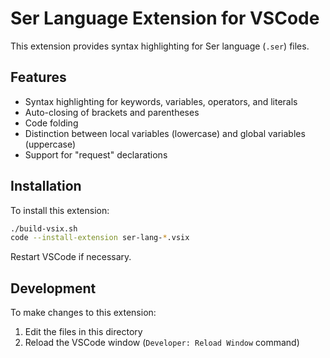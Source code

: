 # Ser Language Extension for VSCode

This extension provides syntax highlighting for Ser language (`.ser`) files.

## Features

- Syntax highlighting for keywords, variables, operators, and literals
- Auto-closing of brackets and parentheses
- Code folding
- Distinction between local variables (lowercase) and global variables (uppercase)
- Support for "request" declarations

## Installation

To install this extension:

```bash
./build-vsix.sh
code --install-extension ser-lang-*.vsix
```

Restart VSCode if necessary.

## Development

To make changes to this extension:

1. Edit the files in this directory
2. Reload the VSCode window (`Developer: Reload Window` command)